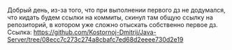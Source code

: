 Добрый день, из-за того, что при выполнении первого дз не додумался, что кидать будем ссылки на коммиты,
скинул там общую ссылку на репозиторий, в котором уже сложно отыскать собственно первое дз.
Ссылка:
https://github.com/Kostornoj-Dmitrij/Java-Server/tree/08ecc7c273c274a8cbafc7ed68d2eeee730d2e19
